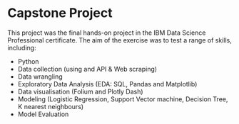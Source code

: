# Capstone Project

This project was the final hands-on project in the IBM Data Science Professional certificate. The aim of the exercise was to test a range of skills, including:

- Python
- Data collection (using and API & Web scraping)
- Data wrangling
- Exploratory Data Analysis (EDA: SQL, Pandas and Matplotlib)
- Data visualisation (Folium and Plotly Dash)
- Modeling (Logistic Regression, Support Vector machine, Decision Tree, K nearest neighbours)
- Model Evaluation
